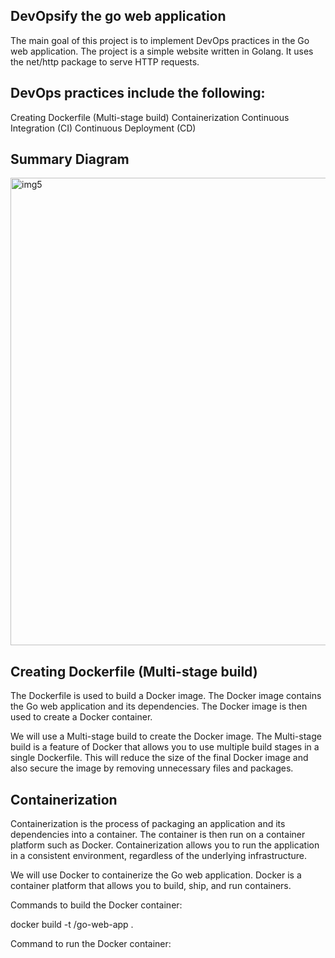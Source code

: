 ## DevOpsify the go web application

The main goal of this project is to implement DevOps practices in the Go web application. The project is a simple website written in Golang. It uses the net/http package to serve HTTP requests.

## DevOps practices include the following:

Creating Dockerfile (Multi-stage build)
Containerization
Continuous Integration (CI)
Continuous Deployment (CD)


## Summary Diagram

<img width="2048" height="748" alt="img5" src="https://github.com/user-attachments/assets/5d47eede-a4c1-411d-8108-003d8b72443c" />

## Creating Dockerfile (Multi-stage build)

The Dockerfile is used to build a Docker image. The Docker image contains the Go web application and its dependencies. The Docker image is then used to create a Docker container.

We will use a Multi-stage build to create the Docker image. The Multi-stage build is a feature of Docker that allows you to use multiple build stages in a single Dockerfile. This will reduce the size of the final Docker image and also secure the image by removing unnecessary files and packages.

## Containerization

Containerization is the process of packaging an application and its dependencies into a container. The container is then run on a container platform such as Docker. Containerization allows you to run the application in a consistent environment, regardless of the underlying infrastructure.

We will use Docker to containerize the Go web application. Docker is a container platform that allows you to build, ship, and run containers.

Commands to build the Docker container:

docker build -t <your-docker-username>/go-web-app .

Command to run the Docker container:

